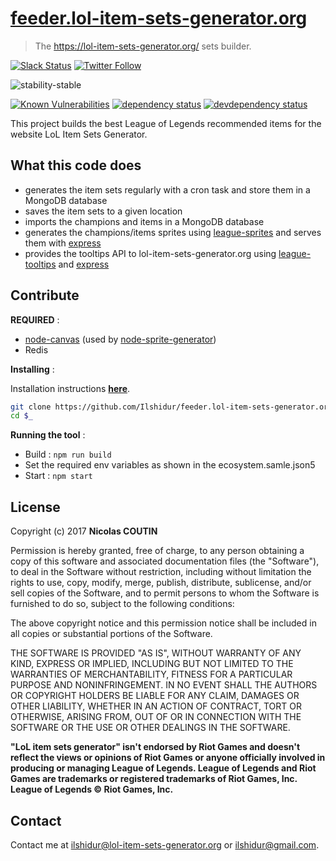 # [feeder.lol-item-sets-generator.org](https://feeder.lol-item-sets-generator.org)

> The https://lol-item-sets-generator.org/ sets builder.

[![Slack Status](https://slack.lol-item-sets-generator.org/badge.svg)](https://slack.lol-item-sets-generator.org/)
[![Twitter Follow](https://img.shields.io/twitter/follow/LoL_item_sets.svg?style=social&label=Follow)](https://twitter.com/Unreal_IRCd)

![stability-stable](https://img.shields.io/badge/stability-stable-green.svg)

[![Known Vulnerabilities][vulnerabilities-badge]][vulnerabilities-url]
[![dependency status][dependency-badge]][dependency-url]
[![devdependency status][devdependency-badge]][devdependency-url]

This project builds the best League of Legends recommended items for the website LoL Item Sets Generator.

## What this code does

* generates the item sets regularly with a cron task and store them in a MongoDB database
* saves the item sets to a given location
* imports the champions and items in a MongoDB database
* generates the champions/items sprites using [league-sprites](https://www.npmjs.com/package/league-sprites) and serves them with [express](https://github.com/expressjs/express)
* provides the tooltips API to lol-item-sets-generator.org using [league-tooltips](https://www.npmjs.com/package/league-tooltips) and [express](https://github.com/expressjs/express)

## Contribute

**REQUIRED** :
* [node-canvas](https://github.com/Automattic/node-canvas) (used by [node-sprite-generator](https://github.com/selaux/node-sprite-generator))
* Redis

**Installing** :

Installation instructions [**here**](https://github.com/Automattic/node-canvas/wiki/_pages).

```bash
git clone https://github.com/Ilshidur/feeder.lol-item-sets-generator.org feeder.lol-item-sets-generator.org
cd $_
```

**Running the tool** :

* Build : `npm run build`
* Set the required env variables as shown in the ecosystem.samle.json5
* Start : `npm start`

## License

Copyright (c) 2017 **Nicolas COUTIN**

Permission is hereby granted, free of charge, to any person obtaining a copy
of this software and associated documentation files (the "Software"), to deal
in the Software without restriction, including without limitation the rights
to use, copy, modify, merge, publish, distribute, sublicense, and/or sell
copies of the Software, and to permit persons to whom the Software is
furnished to do so, subject to the following conditions:

The above copyright notice and this permission notice shall be included in all
copies or substantial portions of the Software.

THE SOFTWARE IS PROVIDED "AS IS", WITHOUT WARRANTY OF ANY KIND, EXPRESS OR
IMPLIED, INCLUDING BUT NOT LIMITED TO THE WARRANTIES OF MERCHANTABILITY,
FITNESS FOR A PARTICULAR PURPOSE AND NONINFRINGEMENT. IN NO EVENT SHALL THE
AUTHORS OR COPYRIGHT HOLDERS BE LIABLE FOR ANY CLAIM, DAMAGES OR OTHER
LIABILITY, WHETHER IN AN ACTION OF CONTRACT, TORT OR OTHERWISE, ARISING FROM,
OUT OF OR IN CONNECTION WITH THE SOFTWARE OR THE USE OR OTHER DEALINGS IN THE
SOFTWARE.

**"LoL item sets generator" isn't endorsed by Riot Games and doesn't reflect the views or opinions of Riot Games or anyone officially involved in producing or managing League of Legends.
League of Legends and Riot Games are trademarks or registered trademarks of Riot Games, Inc. League of Legends © Riot Games, Inc.**

## Contact

Contact me at [ilshidur@lol-item-sets-generator.org](mailto:ilshidur@lol-item-sets-generator.org) or [ilshidur@gmail.com](mailto:ilshidur@gmail.com).

[vulnerabilities-badge]: https://snyk.io/test/github/league-of-legends-devs/feeder.lol-item-sets-generator.org/badge.svg
[vulnerabilities-url]: https://snyk.io/test/github/league-of-legends-devs/feeder.lol-item-sets-generator.org
[dependency-badge]: https://david-dm.org/league-of-legends-devs/feeder.lol-item-sets-generator.org.svg
[dependency-url]: https://david-dm.org/league-of-legends-devs/feeder.lol-item-sets-generator.org
[devdependency-badge]: https://david-dm.org/league-of-legends-devs/feeder.lol-item-sets-generator.org/dev-status.svg
[devdependency-url]: https://david-dm.org/league-of-legends-devs/feeder.lol-item-sets-generator.org#info=devDependencies
